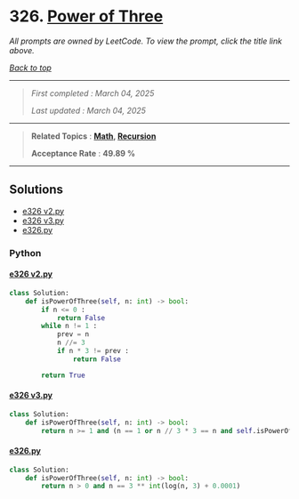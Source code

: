 # 326. [Power of Three](<https://leetcode.com/problems/power-of-three>)

*All prompts are owned by LeetCode. To view the prompt, click the title link above.*

*[Back to top](<../README.md>)*

------

> *First completed : March 04, 2025*
>
> *Last updated : March 04, 2025*

------

> **Related Topics** : **[Math](<by_topic/Math.md>), [Recursion](<by_topic/Recursion.md>)**
>
> **Acceptance Rate** : **49.89 %**

------

## Solutions

- [e326 v2.py](<../my-submissions/e326 v2.py>)
- [e326 v3.py](<../my-submissions/e326 v3.py>)
- [e326.py](<../my-submissions/e326.py>)
### Python
#### [e326 v2.py](<../my-submissions/e326 v2.py>)
```Python
class Solution:
    def isPowerOfThree(self, n: int) -> bool:
        if n <= 0 :
            return False
        while n != 1 :
            prev = n
            n //= 3
            if n * 3 != prev :
                return False

        return True
```

#### [e326 v3.py](<../my-submissions/e326 v3.py>)
```Python
class Solution:
    def isPowerOfThree(self, n: int) -> bool:
        return n >= 1 and (n == 1 or n // 3 * 3 == n and self.isPowerOfThree(n // 3))
```

#### [e326.py](<../my-submissions/e326.py>)
```Python
class Solution:
    def isPowerOfThree(self, n: int) -> bool:
        return n > 0 and n == 3 ** int(log(n, 3) + 0.0001)
```

